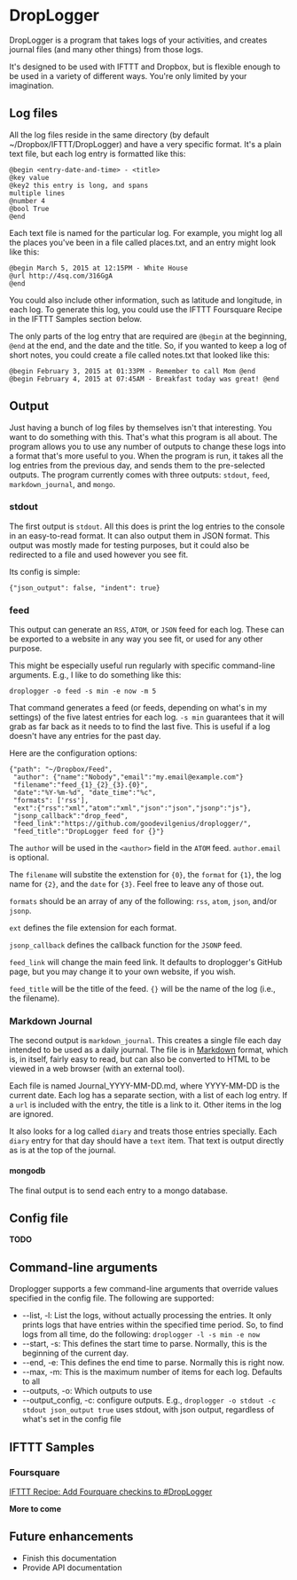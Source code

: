 # DropLogger

DropLogger is a program that takes logs of your activities, and creates journal
files (and many other things) from those logs.

It's designed to be used with IFTTT and Dropbox, but is flexible enough to be
used in a variety of different ways. You're only limited by your imagination.

## Log files

All the log files reside in the same directory (by default
~/Dropbox/IFTTT/DropLogger) and have a very specific format. It's a plain text
file, but each log entry is formatted like this:

    @begin <entry-date-and-time> - <title>
	@key value
	@key2 this entry is long, and spans
	multiple lines
	@number 4
	@bool True
	@end

Each text file is named for the particular log. For example, you might log all
the places you've been in a file called places.txt, and an entry might look like
this: 

    @begin March 5, 2015 at 12:15PM - White House
	@url http://4sq.com/316GgA
	@end

You could also include other information, such as latitude and longitude, in
each log. To generate this log, you could use the IFTTT Foursquare Recipe in the
IFTTT Samples section below.

The only parts of the log entry that are required are `@begin` at the beginning,
`@end` at the end, and the date and the title. So, if you wanted to keep a log
of short notes, you could create a file called notes.txt that looked like this:

    @begin February 3, 2015 at 01:33PM - Remember to call Mom @end
	@begin February 4, 2015 at 07:45AM - Breakfast today was great! @end

## Output

Just having a bunch of log files by themselves isn't that interesting. You want
to do something with this. That's what this program is all about. The program
allows you to use any number of outputs to change these logs into a format
that's more useful to you. When the program is run, it takes all the log entries
from the previous day, and sends them to the pre-selected outputs. The program
currently comes with three outputs: `stdout`, `feed`, `markdown_journal`, and
`mongo`.

### stdout

The first output is `stdout`. All this does is print the log entries to the
console in an easy-to-read format. It can also output them in JSON format. This
output was mostly made for testing purposes, but it could also be redirected to
a file and used however you see fit.

Its config is simple:

    {"json_output": false, "indent": true}

### feed

This output can generate an `RSS`, `ATOM`, or `JSON` feed for each log. These
can be exported to a website in any way you see fit, or used for any other
purpose.

This might be especially useful run regularly with specific command-line
arguments. E.g., I like to do something like this:

    droplogger -o feed -s min -e now -m 5

That command generates a feed (or feeds, depending on what's in my settings) of
the five latest entries for each log. `-s min` guarantees that it will grab as
far back as it needs to to find the last five. This is useful if a log doesn't
have any entries for the past day.

Here are the configuration options:

    {"path": "~/Dropbox/Feed",
     "author": {"name":"Nobody","email":"my.email@example.com"}
     "filename":"feed_{1}_{2}_{3}.{0}",
     "date":"%Y-%m-%d", "date_time":"%c",
     "formats": ['rss'],
     "ext":{"rss":"xml","atom":"xml","json":"json","jsonp":"js"},
     "jsonp_callback":"drop_feed",
     "feed_link":"https://github.com/goodevilgenius/droplogger/",
     "feed_title":"DropLogger feed for {}"}

The `author` will be used in the `<author>` field in the `ATOM`
feed. `author.email` is optional.

The `filename` will substite the extenstion for `{0}`, the `format` for `{1}`,
the log name for `{2}`, and the `date` for `{3}`. Feel free to leave any of
those out.

`formats` should be an array of any of the following: `rss`, `atom`, `json`,
and/or `jsonp`.

`ext` defines the file extension for each format.

`jsonp_callback` defines the callback function for the `JSONP` feed.

`feed_link` will change the main feed link. It defaults to droplogger's GitHub
page, but you may change it to your own website, if you wish.

`feed_title` will be the title of the feed. `{}` will be the name of the log
(i.e., the filename).

### Markdown Journal

The second output is `markdown_journal`. This creates a single file each day
intended to be used as a daily journal. The file is in [Markdown][md] format,
which is, in itself, fairly easy to read, but can also be converted to HTML to
be viewed in a web browser (with an external tool).

Each file is named Journal_YYYY-MM-DD.md, where YYYY-MM-DD is the current
date. Each log has a separate section, with a list of each log entry. If a `url`
is included with the entry, the title is a link to it. Other items in the log
are ignored.

It also looks for a log called `diary` and treats those entries specially. Each
`diary` entry for that day should have a `text` item. That text is output
directly as is at the top of the journal.

[md]: http://daringfireball.net/projects/markdown/syntax

#### mongodb

The final output is to send each entry to a mongo database. 

## Config file

**TODO**

## Command-line arguments

Droplogger supports a few command-line arguments that override values specified
in the config file. The following are supported:

* --list, -l: List the logs, without actually processing the entries. It only
	prints logs that have entries within the specified time period. So, to find
	logs from all time, do the following: `droplogger -l -s min -e now`
* --start, -s: This defines the start time to parse. Normally, this is the
	beginning of the current day.
* --end, -e: This defines the end time to parse. Normally this is right now.
* --max, -m: This is the maximum number of items for each log. Defaults to all
* --outputs, -o: Which outputs to use
* --output_config, -c: configure outputs. E.g., `droplogger -o stdout -c stdout json_output true`
	uses stdout, with json output, regardless of what's set in the config file

## IFTTT Samples

### Foursquare

[IFTTT Recipe: Add Fourquare checkins to #DropLogger](https://ifttt.com/view_embed_recipe/267058-add-checkins-to-droplogger)

**More to come**

## Future enhancements

* Finish this documentation
* Provide API documentation
